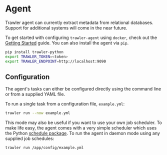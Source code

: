 # Agent
Trawler agent can currently extract metadata from relational databases. Support
for additional systems will come in the near future.

To get started with configuring `trawler-agent` using `docker`, check out the [Getting
Started](/getting-started) guide. You can also install the agent via `pip`.

```bash
pip install trawler-python
export TRAWLER_TOKEN=<token>
export TRAWLER_ENDPOINT=http://localhost:9090
```

## Configuration
The agent's tasks can either be configured directly using the command line or
from a supplied YAML file. 

To run a single task from a configuration file, `example.yml`:

```bash
trawler run --now example.yml
```

This mode may also be useful if you want to use your own job scheduler.  To make
life easy, the agent comes with a very simple scheduler which uses the Python
[schedule package](https://github.com/dbader/schedule). To run the agent in
daemon mode using any supplied job schedules:

```bash
trawler run /app/config/example.yml 
```